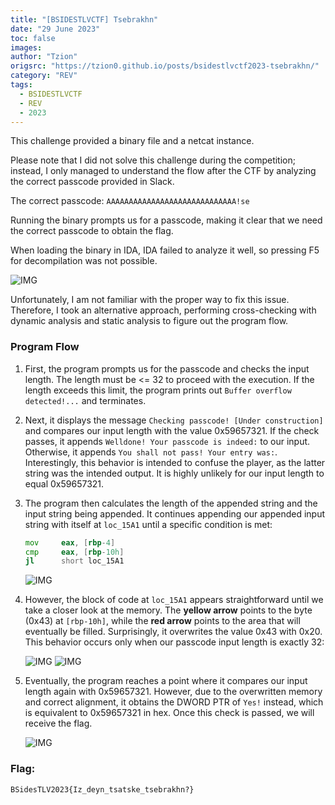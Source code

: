 ```yaml
---
title: "[BSIDESTLVCTF] Tsebrakhn"
date: "29 June 2023"
toc: false
images:
author: "Tzion"
origsrc: "https://tzion0.github.io/posts/bsidestlvctf2023-tsebrakhn/"
category: "REV"
tags:
  - BSIDESTLVCTF
  - REV
  - 2023
---
```


This challenge provided a binary file and a netcat instance.

Please note that I did not solve this challenge during the competition; instead, I only managed to understand the flow after the CTF by analyzing the correct passcode provided in Slack.

The correct passcode: `AAAAAAAAAAAAAAAAAAAAAAAAAAAAA!se`

Running the binary prompts us for a passcode, making it clear that we need the correct passcode to obtain the flag.

When loading the binary in IDA, IDA failed to analyze it well, so pressing F5 for decompilation was not possible.

![IMG](/images/ctfs/bsidestlvctf2023-tsebrakhn/img1.jpg)

Unfortunately, I am not familiar with the proper way to fix this issue. Therefore, I took an alternative approach, performing cross-checking with dynamic analysis and static analysis to figure out the program flow.

### Program Flow
1. First, the program prompts us for the passcode and checks the input length. The length must be <= 32 to proceed with the execution. If the length exceeds this limit, the program prints out `Buffer overflow detected!...` and terminates.

2. Next, it displays the message `Checking passcode! [Under construction]` and compares our input length with the value 0x59657321. If the check passes, it appends `Welldone! Your passcode is indeed:` to our input. Otherwise, it appends `You shall not pass! Your entry was:`. Interestingly, this behavior is intended to confuse the player, as the latter string was the intended output. It is highly unlikely for our input length to equal 0x59657321.

3. The program then calculates the length of the appended string and the input string being appended. It continues appending our appended input string with itself at `loc_15A1` until a specific condition is met:
   ```asm
   mov     eax, [rbp-4]
   cmp     eax, [rbp-10h]
   jl      short loc_15A1
   ```
   ![IMG](/images/ctfs/bsidestlvctf2023-tsebrakhn/img2.png)

4. However, the block of code at `loc_15A1` appears straightforward until we take a closer look at the memory. The **yellow arrow** points to the byte (0x43) at `[rbp-10h]`, while the **red arrow** points to the area that will eventually be filled. Surprisingly, it overwrites the value 0x43 with 0x20. This behavior occurs only when our passcode input length is exactly 32:

    ![IMG](/images/ctfs/bsidestlvctf2023-tsebrakhn/img3.png)
    ![IMG](/images/ctfs/bsidestlvctf2023-tsebrakhn/img4.png)

5. Eventually, the program reaches a point where it compares our input length again with 0x59657321. However, due to the overwritten memory and correct alignment, it obtains the DWORD PTR of `Yes!` instead, which is equivalent to 0x59657321 in hex. Once this check is passed, we will receive the flag.

    ![IMG](/images/ctfs/bsidestlvctf2023-tsebrakhn/img5.png)


### Flag:
```
BSidesTLV2023{Iz_deyn_tsatske_tsebrakhn?}
```